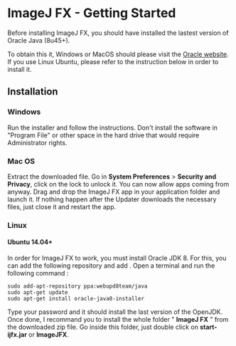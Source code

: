 # ImageJ FX - Getting Started

Before installing ImageJ FX, you should have installed the lastest version of Oracle Java (8u45+).

To obtain this it, Windows or MacOS should please visit the [Oracle website](https://www.java.com/en/download/). If you use Linux Ubuntu, please refer to the instruction below in order to install it.

## Installation

### Windows

Run the installer and follow the instructions. Don't install the software in "Program File" or other space in the hard drive that would require Administrator rights.


### Mac OS

Extract the downloaded file. Go in **System Preferences** > **Security and Privacy**, click on the lock to unlock it. You can now allow apps coming from anyway. Drag and drop the ImageJ FX app in your application folder and launch it. If nothing happen after the Updater downloads the necessary files, just close it and restart the app.
### Linux

#### Ubuntu 14.04+

In order for ImageJ FX to work, you must install Oracle JDK 8.
For this, you can add the following repository and add . Open a terminal and run the following command :

~~~
sudo add-apt-repository ppa:webupd8team/java
sudo apt-get update
sudo apt-get install oracle-java8-installer
~~~

Type your password and it should install the last version of the OpenJDK. Once done, I recommand you to install the whole folder " **ImageJ FX** " from the downloaded zip file. Go inside this folder, just double click on **start-ijfx.jar** or **ImageJFX**.

